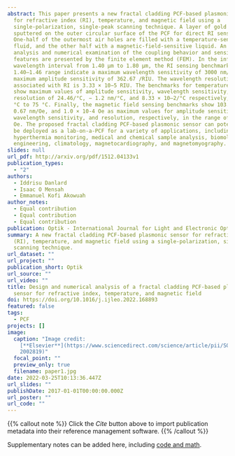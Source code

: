 ```yaml
---
abstract: This paper presents a new fractal cladding PCF-based plasmonic sensor
  for refractive index (RI), temperature, and magnetic field using a
  single-polarization, single-peak scanning technique. A layer of gold (Au) is
  sputtered on the outer circular surface of the PCF for direct RI sensing.
  One-half of the outermost air holes are filled with a temperature-sensitive
  fluid, and the other half with a magnetic-field-sensitive liquid. An in-depth
  analysis and numerical examination of the coupling behavior and sensing
  features are presented by the finite element method (FEM). In the infrared
  wavelength interval from 1.40 µm to 1.80 µm, the RI sensing benchmarks in the
  1.40–1.46 range indicate a maximum wavelength sensitivity of 3000 nm/RIU and a
  maximum amplitude sensitivity of 362.67 /RIU. The wavelength resolution
  associated with RI is 3.33 × 10−5 RIU. The benchmarks for temperature sensing
  show maximum values of amplitude sensitivity, wavelength sensitivity, and
  resolution of 24.46/°C, − 1.2 nm/°C, and 8.33 × 10–2/°C respectively, from 0
  °C to 75 °C. Finally, the magnetic field sensing benchmarks show 103.52/Oe,
  0.67 nm/Oe, and 1.0 × 10-4 Oe as maximum values for amplitude sensitivity,
  wavelength sensitivity, and resolution, respectively, in the range of 5–200
  Oe. The proposed fractal cladding PCF-based plasmonic sensor can potentially
  be deployed as a lab-on-a-PCF for a variety of applications, including
  hyperthermia monitoring, medical and chemical sample analysis, biomolecular
  engineering, climatology, magnetocardiography, and magnetomyography.
slides: null
url_pdf: http://arxiv.org/pdf/1512.04133v1
publication_types:
  - "2"
authors:
  - Iddrisu Danlard
  - Isaac O Mensah
  - Emmanuel Kofi Akowuah
author_notes:
  - Equal contribution
  - Equal contribution
  - Equal contribution
publication: Optik - International Journal for Light and Electronic Optics 258 (2022) 168893
summary: A new fractal cladding PCF-based plasmonic sensor for refractive index
  (RI), temperature, and magnetic field using a single-polarization, single-peak
  scanning technique.
url_dataset: ""
url_project: ""
publication_short: Optik
url_source: ""
url_video: ""
title: Design and numerical analysis of a fractal cladding PCF-based plasmonic
  sensor for refractive index, temperature, and magnetic field
doi: https://doi.org/10.1016/j.ijleo.2022.168893
featured: false
tags:
  - PCF
projects: []
image:
  caption: "Image credit:
    [**Elsevier**](https://www.sciencedirect.com/science/article/pii/S003040262\
    2002819)"
  focal_point: ""
  preview_only: true
  filename: paper1.jpg
date: 2022-03-25T10:13:36.447Z
url_slides: ""
publishDate: 2017-01-01T00:00:00.000Z
url_poster: ""
url_code: ""
---
```

{{% callout note %}}
Click the *Cite* button above to import publication metadata into their reference management software.
{{% /callout %}}

Supplementary notes can be added here, including [code and math](https://wowchemy.com/docs/content/writing-markdown-latex/).